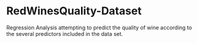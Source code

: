 # RedWinesQuality-Dataset
Regression Analysis attempting to predict the quality of wine according to the several predictors included in the data set. 
